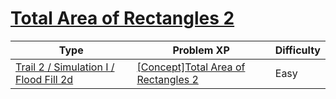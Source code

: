 # [Total Area of Rectangles 2](https://www.codetree.ai/trails/complete/curated-cards/intro-total-width-of-a-rectangle2)

|Type|Problem XP|Difficulty|
|---|---|---|
|[Trail 2 / Simulation I / Flood Fill 2d](https://www.codetree.ai/trail-info/novice-mid/)|[[Concept]Total Area of Rectangles 2](https://www.codetree.ai/trails/complete/curated-cards/intro-total-width-of-a-rectangle2/)|Easy|

